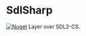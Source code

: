 # SdlSharp
[![Nuget](https://img.shields.io/nuget/v/SdlSharpened)](https://www.nuget.org/packages/SdlSharpened/)
Layer over SDL2-CS.
